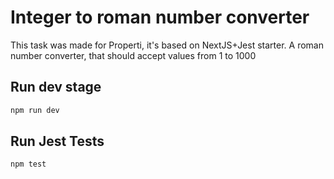 # Integer to roman number converter

This task was made for Properti, it's based on NextJS+Jest starter. A roman number converter, that should accept values from 1 to 1000

## Run dev stage

```bash
npm run dev
```

## Run Jest Tests

```bash
npm test
```
